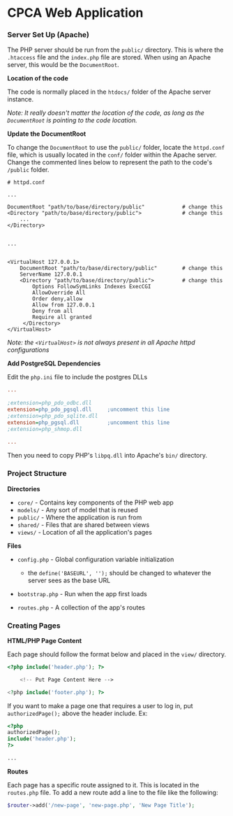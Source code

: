 # CPCA Web Application

### Server Set Up (Apache) 

The PHP server should be run from the `public/` directory. This is where the `.htaccess` file and the `index.php` file are stored.
When using an Apache server, this would be the `DocumentRoot`.

**Location of the code**

The code is normally placed in the `htdocs/` folder of the Apache server instance.

*Note: It really doesn't matter the location of the code, as long as the `DocumentRoot` is pointing to the code location.*

**Update the DocumentRoot**

To change the `DocumentRoot` to use the `public/` folder, locate the `httpd.conf` file, which is usually located in
the `conf/` folder within the Apache server. Change the commented lines below to represent the path to the code's `/public`
folder.

```apacheconfig
# httpd.conf
 
...
 
DocumentRoot "path/to/base/directory/public"            # change this
<Directory "path/to/base/directory/public">             # change this
    ...
</Directory>
 
 
...
 
 
<VirtualHost 127.0.0.1>
    DocumentRoot "path/to/base/directory/public"        # change this
    ServerName 127.0.0.1
    <Directory "path/to/base/directory/public">         # change this
        Options FollowSymLinks Indexes ExecCGI
        AllowOverride All
        Order deny,allow
        Allow from 127.0.0.1
        Deny from all
        Require all granted
     </Directory>
</VirtualHost>
```


*Note: the `<VirtualHost>` is not always present in all Apache httpd configurations*

**Add PostgreSQL Dependencies**

Edit the `php.ini` file to include the postgres DLLs

```ini
...
 
;extension=php_pdo_odbc.dll
extension=php_pdo_pgsql.dll     ;uncomment this line
;extension=php_pdo_sqlite.dll
extension=php_pgsql.dll         ;uncomment this line
;extension=php_shmop.dll
 
...
```

Then you need to copy PHP's `libpq.dll` into Apache's `bin/` directory.

### Project Structure

**Directories**
* `core/` - Contains key components of the PHP web app
* `models/` - Any sort of model that is reused
* `public/` - Where the application is run from
* `shared/` - Files that are shared between views
* `views/` - Location of all the application's pages

**Files**
* `config.php` - Global configuration variable initialization
    * the `define('BASEURL', '');` should be changed to whatever the server sees as the base URL

* `bootstrap.php` - Run when the app first loads
* `routes.php` - A collection of the app's routes

### Creating Pages

**HTML/PHP Page Content**

Each page should follow the format below and placed in the `view/` directory.

```php
<?php include('header.php'); ?>

    <!-- Put Page Content Here -->

<?php include('footer.php'); ?>
```

If you want to make a page one that requires a user to log in, put `authorizedPage();` above the header include. Ex:

```php
<?php 
authorizedPage();
include('header.php'); 
?>

...

```

**Routes**

Each page has a specific route assigned to it. This is located in the `routes.php` file. 
To add a new route add a line to the file like the following:

```php
$router->add('/new-page', 'new-page.php', 'New Page Title');
```
